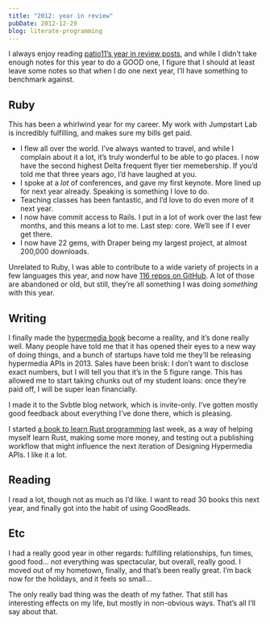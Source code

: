 ```yaml
---
title: "2012: year in review"
pubDate: 2012-12-29
blog: literate-programming
---
```


I always enjoy reading [patio11’s year in review posts](http://www.kalzumeus.com/2012/12/29/bingo-card-creator-and-other-stuff-year-in-review-2012/), and while I didn’t take enough notes for this year to do a GOOD one, I figure that I should at least leave some notes so that when I do one next year, I’ll have something to benchmark against.

## Ruby

This has been a whirlwind year for my career. My work with Jumpstart Lab is incredibly fulfilling, and makes sure my bills get paid.

- I flew all over the world. I’ve always wanted to travel, and while I complain about it a lot, it’s truly wonderful to be able to go places. I now have the second highest Delta frequent flyer tier memebership. If you’d told me that three years ago, I’d have laughed at you.
- I spoke at a *lot* of conferences, and gave my first keynote. More lined up for next year already. Speaking is something I love to do.
- Teaching classes has been fantastic, and I’d love to do even more of it next year.
- I now have commit access to Rails. I put in a lot of work over the last few months, and this means a lot to me. Last step: core. We’ll see if I ever get there.
- I now have 22 gems, with Draper being my largest project, at almost 200,000 downloads.

Unrelated to Ruby, I was able to contribute to a wide variety of projects in a few languages this year, and now have [116 repos on GitHub](http://github.com/steveklabnik). A lot of those are abandoned or old, but still, they’re all something I was doing *something* with this year.

## Writing

I finally made the [hypermedia book](http://designinghypermediaapis.com/) become a reality, and it’s done really well. Many people have told me that it has opened their eyes to a new way of doing things, and a bunch of startups have told me they’ll be releasing hypermedia APIs in 2013. Sales have been brisk: I don’t want to disclose exact numbers, but I will tell you that it’s in the 5 figure range. This has allowed me to start taking chunks out of my student loans: once they’re paid off, I will be super lean financially.

I made it to the Svbtle blog network, which is invite-only. I’ve gotten mostly good feedback about everything I’ve done there, which is pleasing.

I started [a book to learn Rust programming](http://www.rustforrubyists.com/) last week, as a way of helping myself learn Rust, making some more money, and testing out a publishing workflow that might influence the next iteration of Designing Hypermedia APIs. I like it a lot.

## Reading

I read a lot, though not as much as I’d like. I want to read 30 books this next year, and finally got into the habit of using GoodReads.

## Etc

I had a really good year in other regards: fulfilling relationships, fun times, good food… not everything was spectacular, but overall, really good. I moved out of my hometown, finally, and that’s been really great. I’m back now for the holidays, and it feels so small…

The only really bad thing was the death of my father. That still has interesting effects on my life, but mostly in non-obvious ways. That’s all I’ll say about that.

